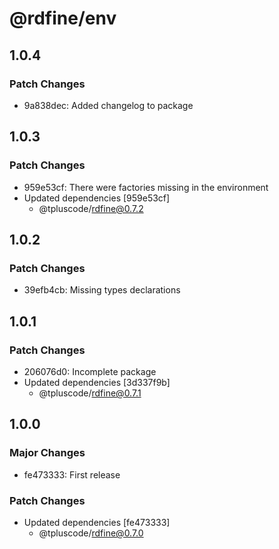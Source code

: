# @rdfine/env

## 1.0.4

### Patch Changes

- 9a838dec: Added changelog to package

## 1.0.3

### Patch Changes

- 959e53cf: There were factories missing in the environment
- Updated dependencies [959e53cf]
  - @tpluscode/rdfine@0.7.2

## 1.0.2

### Patch Changes

- 39efb4cb: Missing types declarations

## 1.0.1

### Patch Changes

- 206076d0: Incomplete package
- Updated dependencies [3d337f9b]
  - @tpluscode/rdfine@0.7.1

## 1.0.0

### Major Changes

- fe473333: First release

### Patch Changes

- Updated dependencies [fe473333]
  - @tpluscode/rdfine@0.7.0
